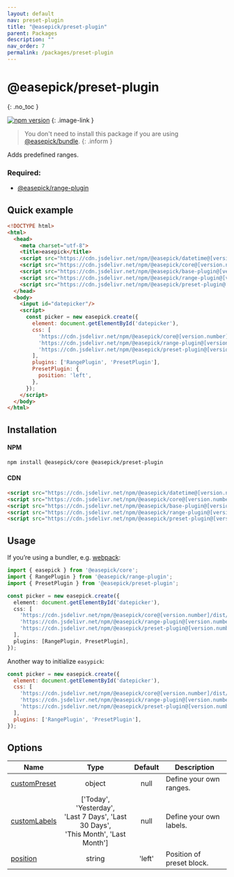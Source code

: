 ```yaml
---
layout: default
nav: preset-plugin
title: "@easepick/preset-plugin"
parent: Packages
description: ""
nav_order: 7
permalink: /packages/preset-plugin
---
```


# @easepick/preset-plugin
{: .no_toc }

[![npm version](https://badge.fury.io/js/@easepick%2Fpreset-plugin.svg)](https://www.npmjs.com/package/@easepick/preset-plugin)
{: .image-link }

> You don't need to install this package if you are using [@easepick/bundle](/packages/bundle).
{: .inform }

Adds predefined ranges.  

### Required:
* [@easepick/range-plugin](/packages/range-plugin)

## Quick example

```html
<!DOCTYPE html>
<html>
  <head>
    <meta charset="utf-8">
    <title>easepick</title>
    <script src="https://cdn.jsdelivr.net/npm/@easepick/datetime@[version.number]/dist/index.umd.min.js"></script>
    <script src="https://cdn.jsdelivr.net/npm/@easepick/core@[version.number]/dist/index.umd.min.js"></script>
    <script src="https://cdn.jsdelivr.net/npm/@easepick/base-plugin@[version.number]/dist/index.umd.min.js"></script>
    <script src="https://cdn.jsdelivr.net/npm/@easepick/range-plugin@[version.number]/dist/index.umd.min.js"></script>
    <script src="https://cdn.jsdelivr.net/npm/@easepick/preset-plugin@[version.number]/dist/index.umd.min.js"></script>
  </head>
  <body>
    <input id="datepicker"/>
    <script>
      const picker = new easepick.create({
        element: document.getElementById('datepicker'),
        css: [
          'https://cdn.jsdelivr.net/npm/@easepick/core@[version.number]/dist/index.css',
          'https://cdn.jsdelivr.net/npm/@easepick/range-plugin@[version.number]/dist/index.css',
          'https://cdn.jsdelivr.net/npm/@easepick/preset-plugin@[version.number]/dist/index.css',
        ],
        plugins: ['RangePlugin', 'PresetPlugin'],
        PresetPlugin: {
          position: 'left',
        },
      });
    </script>
  </body>
</html>
```

## Installation

#### NPM

```bash
npm install @easepick/core @easepick/preset-plugin
```

#### CDN

```html
<script src="https://cdn.jsdelivr.net/npm/@easepick/datetime@[version.number]/dist/index.umd.min.js"></script>
<script src="https://cdn.jsdelivr.net/npm/@easepick/core@[version.number]/dist/index.umd.min.js"></script>
<script src="https://cdn.jsdelivr.net/npm/@easepick/base-plugin@[version.number]/dist/index.umd.min.js"></script>
<script src="https://cdn.jsdelivr.net/npm/@easepick/range-plugin@[version.number]/dist/index.umd.min.js"></script>
<script src="https://cdn.jsdelivr.net/npm/@easepick/preset-plugin@[version.number]/dist/index.umd.min.js"></script>
```

## Usage

If you’re using a bundler, e.g. [webpack](https://webpack.js.org/):

```ts
import { easepick } from '@easepick/core';
import { RangePlugin } from '@easepick/range-plugin';
import { PresetPlugin } from '@easepick/preset-plugin';

const picker = new easepick.create({
  element: document.getElementById('datepicker'),
  css: [
    'https://cdn.jsdelivr.net/npm/@easepick/core@[version.number]/dist/index.css',
    'https://cdn.jsdelivr.net/npm/@easepick/range-plugin@[version.number]/dist/index.css',
    'https://cdn.jsdelivr.net/npm/@easepick/preset-plugin@[version.number]/dist/index.css',
  ],
  plugins: [RangePlugin, PresetPlugin],
});
```

Another way to initialize `easypick`:

```js
const picker = new easepick.create({
  element: document.getElementById('datepicker'),
  css: [
    'https://cdn.jsdelivr.net/npm/@easepick/core@[version.number]/dist/index.css',
    'https://cdn.jsdelivr.net/npm/@easepick/range-plugin@[version.number]/dist/index.css',
    'https://cdn.jsdelivr.net/npm/@easepick/preset-plugin@[version.number]/dist/index.css',
  ],
  plugins: ['RangePlugin', 'PresetPlugin'],
});
```

## Options

| Name | Type | Default | Description
| --- | :---: | :---: | ---
| [customPreset](#option-customPreset) | object | null | Define your own ranges.
| [customLabels](#option-customLabels) | ['Today', 'Yesterday',<br/> 'Last 7 Days', 'Last 30 Days',<br/> 'This Month', 'Last Month'] | null | Define your own labels.
| [position](#option-position) | string | 'left' | Position of preset block.